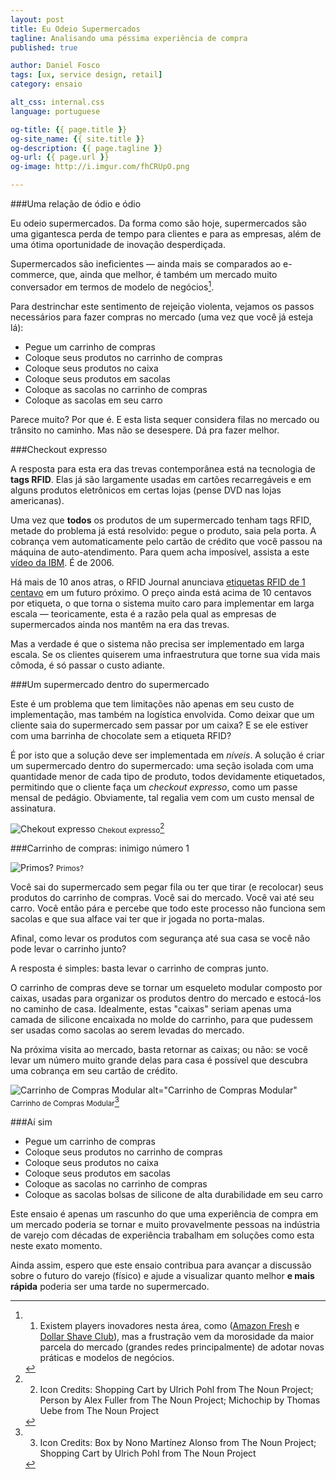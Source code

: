```yaml
---
layout: post
title: Eu Odeio Supermercados
tagline: Analisando uma péssima experiência de compra
published: true

author: Daniel Fosco
tags: [ux, service design, retail]
category: ensaio

alt_css: internal.css
language: portuguese

og-title: {{ page.title }}
og-site_name: {{ site.title }}
og-description: {{ page.tagline }}
og-url: {{ page.url }}
og-image: http://i.imgur.com/fhCRUpO.png

---
```


###Uma relação de ódio e ódio

Eu odeio supermercados. Da forma como são hoje, supermercados são uma gigantesca perda de tempo para clientes e para as empresas, além de uma ótima oportunidade de inovação desperdiçada.

Supermercados são ineficientes — ainda mais se comparados ao e-commerce, que, ainda que melhor, é também um mercado muito conversador em termos de modelo de negócios[^1].

Para destrinchar este sentimento de rejeição violenta, vejamos os passos necessários para fazer compras no mercado (uma vez que você já esteja lá):
  
  - Pegue um carrinho de compras
  - Coloque seus produtos no carrinho de compras
  - Coloque seus produtos no caixa
  - Coloque seus produtos em sacolas
  - Coloque as sacolas no carrinho de compras
  - Coloque as sacolas em seu carro

Parece muito? Por que é. E esta lista sequer considera filas no mercado ou trânsito no caminho. Mas não se desespere. Dá pra fazer melhor.

###Checkout expresso

A resposta para esta era das trevas contemporânea está na tecnologia de **tags RFID**. Elas já são largamente usadas em cartões recarregáveis e em alguns produtos eletrônicos em certas lojas (pense DVD nas lojas americanas).

Uma vez que **todos** os produtos de um supermercado tenham tags RFID, metade do problema já está resolvido: pegue o produto, saia pela porta. A cobrança vem automaticamente pelo cartão de crédito que você passou na máquina de auto-atendimento. Para quem acha imposível, assista a este [vídeo da IBM](http://www.youtube.com/watch?v=eob532iEpqk). É de 2006.

Há mais de 10 anos atras, o RFID Journal anunciava [etiquetas RFID de 1 centavo](http://www.rfidjournal.com/articles/view?363) em um futuro próximo. O preço ainda está acima de 10 centavos por etiqueta, o que torna o sistema muito caro para implementar em larga escala — teoricamente, esta é a razão pela qual as empresas de supermercados ainda nos mantêm na era das trevas.

Mas a verdade é que o sistema não precisa ser implementado em larga escala. Se os clientes quiserem uma infraestrutura que torne sua vida mais cômoda, é só passar o custo adiante.

###Um supermercado dentro do supermercado

Este é um problema que tem limitações não apenas em seu custo de implementação, mas também na logística envolvida. Como deixar que um cliente saia do supermercado sem passar por um caixa? E se ele estiver com uma barrinha de chocolate sem a etiqueta RFID?

É por isto que a solução deve ser implementada em *níveis*. A solução é criar um supermercado dentro do supermercado: uma seção isolada com uma quantidade menor de cada tipo de produto, todos devidamente etiquetados, permitindo que o cliente faça um *checkout expresso*, como um passe mensal de pedágio. Obviamente, tal regalia vem com um custo mensal de assinatura.

![Chekout expresso](http://i.imgur.com/DjmIIGF.png)
<small>Chekout expresso</small>[^2]

###Carrinho de compras: inimigo número 1

![Primos?](http://i.imgur.com/fhCRUpO.png)
<small>Primos?</small>

Você sai do supermercado sem pegar fila ou ter que tirar (e recolocar) seus produtos do carrinho de compras. Você sai do mercado. Você vai até seu carro. Você então pára e percebe que todo este processo não funciona sem sacolas e que sua alface vai ter que ir jogada no porta-malas. 

Afinal, como levar os produtos com segurança até sua casa se você não pode levar o carrinho junto?

A resposta é simples: basta levar o carrinho de compras junto.

O carrinho de compras deve se tornar um esqueleto modular composto por caixas, usadas para organizar os produtos dentro do mercado e estocá-los no caminho de casa.
Idealmente, estas "caixas" seriam apenas uma camada de silicone encaixada no molde do carrinho, para que pudessem ser usadas como sacolas ao serem levadas do mercado.

Na próxima visita ao mercado, basta retornar as caixas; ou não: se você levar um número muito grande delas para casa é possível que descubra uma cobrança em seu cartão de crédito.

![Carrinho de Compras Modular  alt="Carrinho de Compras Modular"](http://i.imgur.com/iskW4hI.png)
<small>Carrinho de Compras Modular</small>[^3]

###Aí sim

  - Pegue um carrinho de compras
  - Coloque seus produtos no carrinho de compras
  - <span class="strike">Coloque seus produtos no caixa</span>
  - <span class="strike">Coloque seus produtos em sacolas</span>
  - <span class="strike">Coloque as sacolas no carrinho de compras</span>
  - Coloque as <span class="strike">sacolas</span> bolsas de silicone de alta durabilidade em seu carro

Este ensaio é apenas um rascunho do que uma experiência de compra em um mercado poderia se tornar e muito provavelmente pessoas na indústria de varejo com décadas de experiência trabalham em soluções como esta neste exato momento.

Ainda assim, espero que este ensaio contribua para avançar a discussão sobre o futuro do varejo (físico) e ajude a visualizar quanto melhor **e mais rápida** poderia ser uma tarde no supermercado.


[^1]: 1) Existem players inovadores nesta área, como ([Amazon Fresh](https://fresh.amazon.com/) e [Dollar Shave Club](http://www.dollarshaveclub.com/)), mas a frustração vem da morosidade da maior parcela do mercado (grandes redes principalmente) de adotar novas práticas e modelos de negócios.

[^2]: 2) Icon Credits: Shopping Cart by Ulrich Pohl from The Noun Project; Person by Alex Fuller from The Noun Project; Michochip by Thomas Uebe from The Noun Project

[^3]: 3) Icon Credits: Box by Nono Martínez Alonso from The Noun Project; Shopping Cart by Ulrich Pohl from The Noun Project